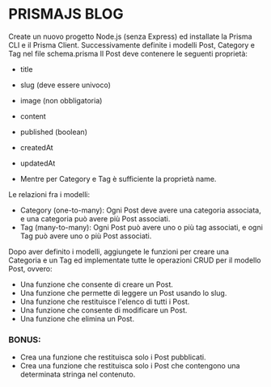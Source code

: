 # PRISMAJS BLOG

Create un nuovo progetto Node.js (senza Express) ed installate la Prisma CLI e il Prisma Client. Successivamente definite i modelli Post, Category e Tag nel file schema.prisma Il Post deve contenere le seguenti proprietà:

- title
- slug (deve essere univoco)
- image (non obbligatoria)
- content
- published (boolean)
- createdAt
- updatedAt

- Mentre per Category e Tag è sufficiente la proprietà name.

Le relazioni fra i modelli:

- Category (one-to-many): Ogni Post deve avere una categoria associata, e una categoria può avere più Post associati.
- Tag (many-to-many): Ogni Post può avere uno o più tag associati, e ogni Tag può avere uno o più Post associati.

Dopo aver definito i modelli, aggiungete le funzioni per creare una Categoria e un Tag ed implementate tutte le operazioni CRUD per il modello Post, ovvero:

- Una funzione che consente di creare un Post.
- Una funzione che permette di leggere un Post usando lo slug.
- Una funzione che restituisce l'elenco di tutti i Post.
- Una funzione che consente di modificare un Post.
- Una funzione che elimina un Post.

### BONUS:

- Crea una funzione che restituisca solo i Post pubblicati.
- Crea una funzione che restituisca solo i Post che contengono una determinata stringa nel contenuto.
